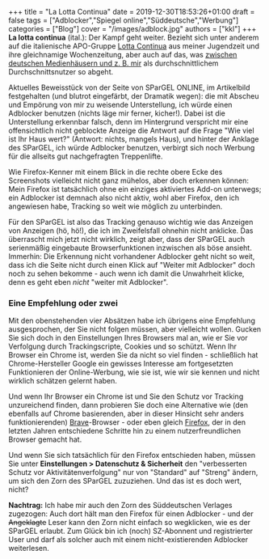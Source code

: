 +++
title = "La Lotta Continua"
date = 2019-12-30T18:53:26+01:00
draft = false
tags = ["Adblocker","Spiegel online","Süddeutsche","Werbung"]
categories = ["Blog"]
cover = "/images/adblock.jpg"
authors = ["kkl"]
+++
**La lotta continua** (ital.): Der Kampf geht weiter. Bezieht sich unter anderem auf die italienische APO-Gruppe [Lotta Continua](https://de.wikipedia.org/wiki/Lotta_Continua) aus meiner Jugendzeit und ihre gleichnamige Wochenzeitung, aber auch auf das, was [zwischen deutschen Medienhäusern und z. B. mir](../verlage/) als durchschnittlichem Durchschnittsnutzer so abgeht.

Aktuelles Beweisstück von der Seite von SParGEL ONLINE, im Artikelbild festgehalten (und blutrot eingefärbt, der Dramatik wegen): die mit Abscheu und Empörung von mir zu weisende Unterstellung, ich würde einen Adblocker benutzen (nichts läge mir ferner, kicher!). Dabei ist die Unterstellung erkennbar falsch, denn im Hintergrund verspricht mir eine offensichtlich nicht geblockte Anzeige die Antwort auf die Frage "Wie viel ist Ihr Haus wert?" (Antwort: nichts, mangels Haus), und hinter der Anklage des SParGEL, ich würde Adblocker benutzen, verbirgt sich noch Werbung für die allseits gut nachgefragten Treppenlifte.

Wie Firefox-Kenner mit einem Blick in die rechte obere Ecke des Screenshots vielleicht nicht ganz mühelos, aber doch erkennen können: Mein Firefox ist tatsächlich ohne ein einziges aktiviertes Add-on unterwegs; ein Adblocker ist demnach also nicht aktiv, wohl aber Firefox, den ich angewiesen habe, Tracking so weit wie möglich zu unterbinden.

Für den SParGEL ist also das Tracking genauso wichtig wie das Anzeigen von Anzeigen (hö, hö!), die ich im Zweifelsfall ohnehin nicht anklicke. Das überrascht mich jetzt nicht wirklich, zeigt aber, dass der SParGEL auch serienmäßig eingebaute Browserfunktionen inzwischen als böse ansieht. Immerhin: Die Erkennung nicht vorhandener Adblocker geht nicht so weit, dass ich die Seite nicht durch einen Klick auf "Weiter mit Adblocker" doch noch zu sehen bekomme - auch wenn ich damit die Unwahrheit klicke, denn es geht eben *nicht* "weiter mit Adblocker".

### Eine Empfehlung oder zwei

Mit den obenstehenden vier Absätzen habe ich übrigens eine Empfehlung ausgesprochen, der Sie nicht folgen müssen, aber vielleicht wollen. Gucken Sie sich doch in den Einstellungen Ihres Browsers mal an, wie er Sie vor Verfolgung durch Trackingscripte, Cookies und so schützt. Wenn Ihr Browser ein Chrome ist, werden Sie da nicht so viel finden - schließlich hat Chrome-Hersteller Google ein gewisses Interesse am fortgesetzten Funktionieren der Online-Werbung, wie sie ist, wie wir sie kennen und nicht wirklich schätzen gelernt haben.

Und wenn Ihr Browser ein Chrome ist und Sie den Schutz vor Tracking unzureichend finden, dann probieren Sie doch eine Alternative wie (den ebenfalls auf Chrome basierenden, aber in dieser Hinsicht sehr anders funktionierenden) [Brave](https://brave.com/de/)-Browser - oder eben gleich [Firefox](https://www.mozilla.org/de/firefox/new/?redirect_source=firefox-com), der in den letzten Jahren entschiedene Schritte hin zu einem nutzerfreundlichen Browser gemacht hat.

Und wenn Sie sich tatsächlich für den Firefox entschieden haben, müssen Sie unter **Einstellungen > Datenschutz & Sicherheit** den "verbesserten Schutz vor Aktivitätenverfolgung" nur von "Standard" auf "Streng" ändern, um sich den Zorn des SParGEL zuzuziehen. Und das ist es doch wert, nicht?

**Nachtrag:** Ich habe mir auch den Zorn des Süddeutschen Verlages zugezogen: Auch dort hält man den Firefox für einen Adblocker - und  der ~~Angeklagte~~ Leser kann den Zorn nicht einfach so wegklicken, wie es der SParGEL erlaubt. Zum Glück bin ich (noch) SZ-Abonnent und registrierter User und darf als solcher auch mit einem nicht-existierenden Adblocker weiterlesen.
